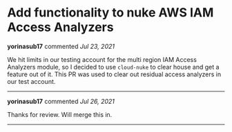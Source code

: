 # Add functionality to nuke AWS IAM Access Analyzers

**yorinasub17** commented *Jul 23, 2021*

We hit limits in our testing account for the multi region IAM Access Analyzers module, so I decided to use `cloud-nuke` to clear house and get a feature out of it. This PR was used to clear out residual access analyzers in our test account.
<br />
***


**yorinasub17** commented *Jul 26, 2021*

Thanks for review. Will merge this in.
***

